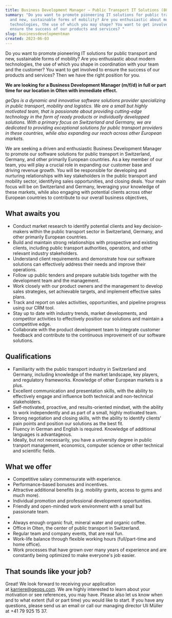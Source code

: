 ```yaml
---
title: Business Development Manager – Public Transport IT Solutions (80-100%)
summary: "Do you want to promote pioneering IT solutions for public transport
  and new, sustainable forms of mobility? Are you enthusiastic about modern
  technologies, the use of which you may shape? You want to get involved to
  ensure the success of our products and services? "
slug: businessdevelopmentman
created: 2023-06-03
---
```

Do you want to promote pioneering IT solutions for public transport and new, sustainable forms of mobility? Are you enthusiastic about modern technologies, the use of which you shape in coordination with your team and the customer? You want to get involved to ensure the success of our products and services? Then we have the right position for you.

**We are looking for a Business Development Manager (m/f/d) in full or part time for our location in Olten with immediate effect.**

*geOps is a dynamic and innovative software solutions provider specializing in public transport, mobility and logistics. We are a small but highly motivated team, that is passionate about providing cutting-edge technology in the form of ready products or individually developped solutions. With a primary focus on Switzerland and Germany, we are dedicated to providing exceptional solutions for public transport providers in these countries, while also expanding our reach across other European markets.*

We are seeking a driven and enthusiastic Business Development Manager to promote our software solutions for public transport in Switzerland, Germany, and other primarily European countries. As a key member of our team, you will play a crucial role in expanding our customer base and driving revenue growth. You will be responsible for developing and nurturing relationships with key stakeholders in the public transport and mobility sector, identifying sales opportunities, and closing deals. Your main focus will be on Switzerland and Germany, leveraging your knowledge of these markets, while also engaging with potential clients across other European countries to contribute to our overall business objectives,

## What awaits you

* Conduct market research to identify potential clients and key decision-makers within the public transport sector in Switzerland, Germany, and other primarily European countries.
* Build and maintain strong relationships with prospective and existing clients, including public transport authorities, operators, and other relevant industry stakeholders.
* Understand client requirements and demonstrate how our software solutions can effectively address their needs and improve their operations.
* Follow up public tenders and prepare suitable bids together with the development team and the management.
* Work closely with our product owners and the management to develop sales strategies, set achievable targets, and implement effective sales plans.
* Track and report on sales activities, opportunities, and pipeline progress using our CRM tool.
* Stay up to date with industry trends, market developments, and competitor activities to effectively position our solutions and maintain a competitive edge.
* Collaborate with the product development team to integrate customer feedback and contribute to the continuous improvement of our software solutions.

## Qualifications

* Familiarity with the public transport industry in Switzerland and Germany, including knowledge of the market landscape, key players, and regulatory frameworks. Knowledge of other European markets is a plus.
* Excellent communication and presentation skills, with the ability to effectively engage and influence both technical and non-technical stakeholders.
* Self-motivated, proactive, and results-oriented mindset, with the ability to work independently and as part of a small, highly motivated team.
* Strong negotiation and closing skills, with the ability to identify clients' pain points and position our solutions as the best fit.
* Fluency in German and English is required. Knowledge of additional languages is advantageous.
* Ideally, but not necessarily, you have a university degree in public tranport management, economics, computer science or other technical and scientific fields. 

## What we offer

* Competitive salary commensurate with experience.
* Performance-based bonuses and incentives.
* Attractive additional benefits (e.g. mobility grants, access to gyms and much more).
* Individual promotion and professional development opportunities.
* Friendly and open-minded work environment with a small but passionate team.
*
* Always enough organic fruit, mineral water and organic coffee.
* Office in Olten, the center of public transport in Switzerland.
* Regular team and company events, that are real fun.
* Work-life balance through flexible working hours (full/part-time and home office).
* Work processes that have grown over many years of experience and are constantly being optimized to make everyone's job easier.

## That sounds like your job?

Great! We look forward to receiving your application at [karriere@geops.com](mailto:karriere@geops.com). We are highly interested to learn about your motivation or see references, you may have. Please also let us know when and to what extent (full or part time) you would like to start. If you have any questions, please send us an email or call our managing director Uli Müller at +41 79 925 15 37.